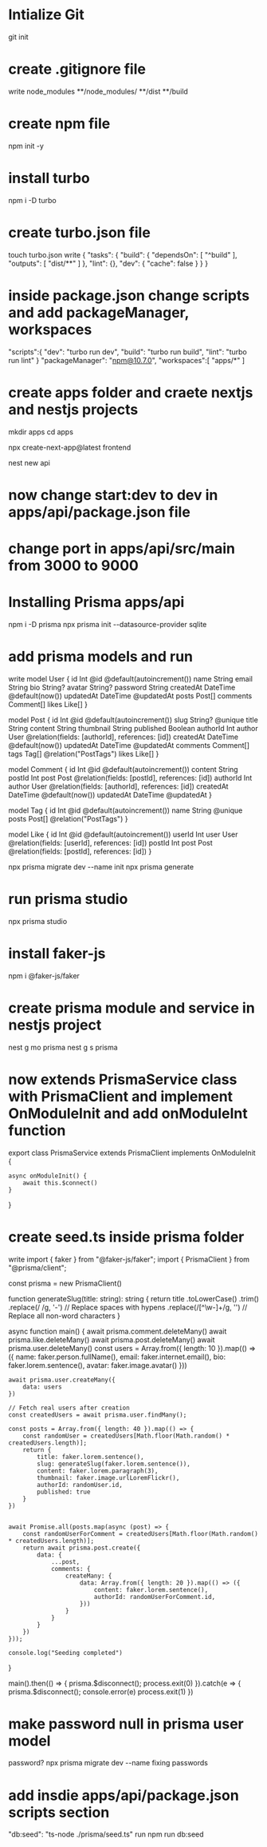 # Intialize Git
git init

# create .gitignore file
write
  node_modules
  **/node_modules/
  **/dist
  **/build

# create npm file
npm init -y

# install turbo
npm i -D turbo

# create turbo.json file
touch turbo.json
 write
{
  "tasks": {
    "build": {
      "dependsOn": [
        "^build"
      ],
      "outputs": [
        "dist/**"
      ]
    },
    "lint": {},
    "dev": {
      "cache": false
    }
  }
}

# inside package.json change scripts and add packageManager, workspaces
"scripts":{
    "dev": "turbo run dev",
    "build": "turbo run build",
    "lint": "turbo run lint"
}
"packageManager": "npm@10.7.0",
"workspaces":[
    "apps/*"
]


# create apps folder and craete nextjs and nestjs projects
mkdir apps
cd apps

npx create-next-app@latest frontend

nest new api

# now change start:dev to dev in apps/api/package.json file
# change port in apps/api/src/main from 3000 to 9000

# Installing Prisma apps/api
npm i -D prisma
npx prisma init --datasource-provider sqlite 

# add prisma models and run
write
model User {
  id        Int       @id @default(autoincrement())
  name      String
  email     String
  bio       String?
  avatar    String?
  password  String
  createdAt DateTime  @default(now())
  updatedAt DateTime  @updatedAt
  posts     Post[]
  comments  Comment[]
  likes     Like[]
}

model Post {
  id        Int       @id @default(autoincrement())
  slug      String?   @unique
  title     String
  content   String
  thumbnail String
  published Boolean
  authorId  Int
  author    User      @relation(fields: [authorId], references: [id])
  createdAt DateTime  @default(now())
  updatedAt DateTime  @updatedAt
  comments  Comment[]
  tags      Tag[]     @relation("PostTags")
  likes     Like[]
}

model Comment {
  id        Int      @id @default(autoincrement())
  content   String
  postId    Int
  post      Post     @relation(fields: [postId], references: [id])
  authorId  Int
  author    User     @relation(fields: [authorId], references: [id])
  createdAt DateTime @default(now())
  updatedAt DateTime @updatedAt
}

model Tag {
  id    Int    @id @default(autoincrement())
  name  String @unique
  posts Post[] @relation("PostTags")
}

model Like {
  id     Int  @id @default(autoincrement())
  userId Int
  user   User @relation(fields: [userId], references: [id])
  postId Int
  post   Post @relation(fields: [postId], references: [id])
}

npx prisma migrate dev --name init
npx prisma generate
# run prisma studio
npx prisma studio

# install faker-js
npm i @faker-js/faker

# create prisma module and service in nestjs project
nest g mo prisma
nest g s prisma


# now extends PrismaService class with PrismaClient and implement OnModuleInit and add onModuleInt function
export class PrismaService extends PrismaClient implements OnModuleInit {

    async onModuleInit() {
        await this.$connect()
    }
}

# create seed.ts inside prisma folder
write 
import { faker } from "@faker-js/faker";
import { PrismaClient } from "@prisma/client";

const prisma = new PrismaClient()

function generateSlug(title: string): string {
    return title
        .toLowerCase()
        .trim()
        .replace(/ /g, '-') // Replace spaces with hypens
        .replace(/[^\w-]+/g, '') // Replace all non-word characters
}

async function main() {
    await prisma.comment.deleteMany()
    await prisma.like.deleteMany()
    await prisma.post.deleteMany()
    await prisma.user.deleteMany()
    const users = Array.from({ length: 10 }).map(() => ({
        name: faker.person.fullName(),
        email: faker.internet.email(),
        bio: faker.lorem.sentence(),
        avatar: faker.image.avatar()
    }))

    await prisma.user.createMany({
        data: users
    })

    // Fetch real users after creation
    const createdUsers = await prisma.user.findMany();

    const posts = Array.from({ length: 40 }).map(() => {
        const randomUser = createdUsers[Math.floor(Math.random() * createdUsers.length)];
        return {
            title: faker.lorem.sentence(),
            slug: generateSlug(faker.lorem.sentence()),
            content: faker.lorem.paragraph(3),
            thumbnail: faker.image.urlLoremFlickr(),
            authorId: randomUser.id,
            published: true
        }
    })


    await Promise.all(posts.map(async (post) => {
        const randomUserForComment = createdUsers[Math.floor(Math.random() * createdUsers.length)];
        return await prisma.post.create({
            data: {
                ...post,
                comments: {
                    createMany: {
                        data: Array.from({ length: 20 }).map(() => ({
                            content: faker.lorem.sentence(),
                            authorId: randomUserForComment.id,
                        }))
                    }
                }
            }
        })
    }));

    console.log("Seeding completed")
}

main().then(() => {
    prisma.$disconnect();
    process.exit(0)
}).catch(e => {
    prisma.$disconnect();
    console.error(e)
    process.exit(1)
})

# make password null in prisma user model
password?
npx prisma migrate dev --name fixing passwords


# add insdie apps/api/package.json scripts section
"db:seed": "ts-node ./prisma/seed.ts"
run
npm run db:seed
